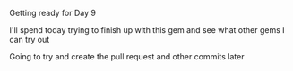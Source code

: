 Getting ready for Day 9

I'll spend today trying to finish up with this gem and see what other gems I
can try out

Going to try and create the pull request and other commits later
